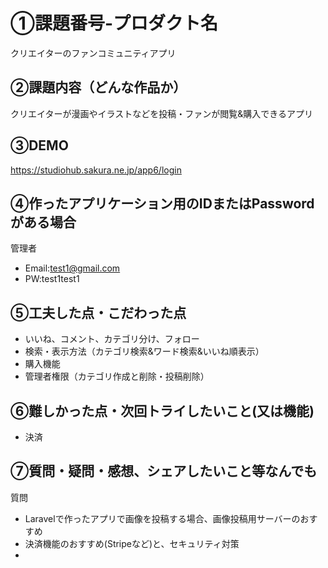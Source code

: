 # ①課題番号-プロダクト名

クリエイターのファンコミュニティアプリ

## ②課題内容（どんな作品か）

クリエイターが漫画やイラストなどを投稿・ファンが閲覧&購入できるアプリ

## ③DEMO

https://studiohub.sakura.ne.jp/app6/login

## ④作ったアプリケーション用のIDまたはPasswordがある場合

管理者
- Email:test1@gmail.com
- PW:test1test1

## ⑤工夫した点・こだわった点

- いいね、コメント、カテゴリ分け、フォロー
- 検索・表示方法（カテゴリ検索&ワード検索&いいね順表示）
- 購入機能
- 管理者権限（カテゴリ作成と削除・投稿削除）

## ⑥難しかった点・次回トライしたいこと(又は機能)

- 決済

## ⑦質問・疑問・感想、シェアしたいこと等なんでも
質問
- Laravelで作ったアプリで画像を投稿する場合、画像投稿用サーバーのおすすめ
- 決済機能のおすすめ(Stripeなど)と、セキュリティ対策
- 


